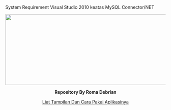 <p>&nbsp;</p>
<p>&nbsp;</p>

System Requirement
Visual Studio 2010 keatas
MySQL Connector/NET

<div>
  <center>
  <p align="center"><img src=https://i2.wp.com/nekonoto.net/wp-content/uploads/2018/01/yuru-camp.jpg?w=800 width=513 height=223 /></p>
  <p align="center"><strong> Repository By Roma Debrian </strong></p>
  <a href="https://drive.google.com/open?id=1EpdcQL6rotNZRY_BlZgXCJhTE1GTQxuy">Liat Tampilan Dan Cara Pakai Aplikasinya</a>
</div>
